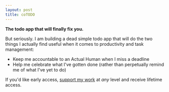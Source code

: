 ```yaml
---
layout: post
title: coTODO
---
```


**The todo app that will finally fix you.**

But seriously. I am building a dead simple todo app that will do the two things I actually find useful when it comes to productivity and task management:

- Keep me accountable to an Actual Human when I miss a deadline
- Help me celebrate what I've gotten done (rather than perpetually remind me of what I've yet to do)

If you'd like early access, [support my work](/support) at _any_ level and receive lifetime access.
